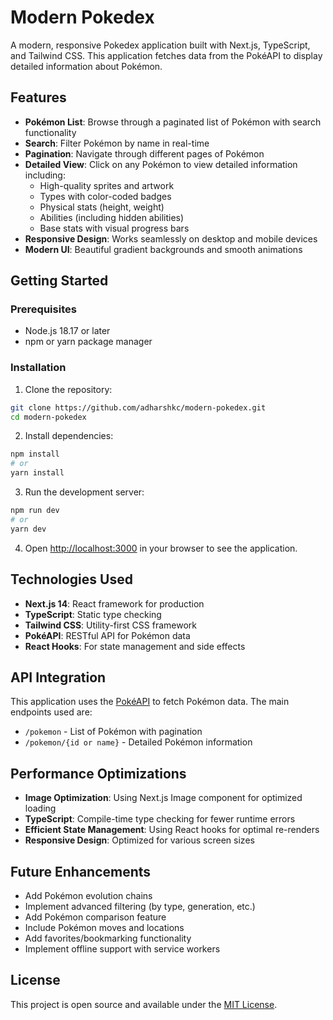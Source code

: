 # Modern Pokedex

A modern, responsive Pokedex application built with Next.js, TypeScript, and Tailwind CSS. This application fetches data from the PokéAPI to display detailed information about Pokémon.

## Features

- **Pokémon List**: Browse through a paginated list of Pokémon with search functionality
- **Search**: Filter Pokémon by name in real-time
- **Pagination**: Navigate through different pages of Pokémon
- **Detailed View**: Click on any Pokémon to view detailed information including:
  - High-quality sprites and artwork
  - Types with color-coded badges
  - Physical stats (height, weight)
  - Abilities (including hidden abilities)
  - Base stats with visual progress bars
- **Responsive Design**: Works seamlessly on desktop and mobile devices
- **Modern UI**: Beautiful gradient backgrounds and smooth animations

## Getting Started

### Prerequisites

- Node.js 18.17 or later
- npm or yarn package manager

### Installation

1. Clone the repository:
```bash
git clone https://github.com/adharshkc/modern-pokedex.git
cd modern-pokedex
```

2. Install dependencies:
```bash
npm install
# or
yarn install
```

3. Run the development server:
```bash
npm run dev
# or
yarn dev
```

4. Open [http://localhost:3000](http://localhost:3000) in your browser to see the application.


## Technologies Used

- **Next.js 14**: React framework for production
- **TypeScript**: Static type checking
- **Tailwind CSS**: Utility-first CSS framework
- **PokéAPI**: RESTful API for Pokémon data
- **React Hooks**: For state management and side effects

## API Integration

This application uses the [PokéAPI](https://pokeapi.co/) to fetch Pokémon data. The main endpoints used are:

- `/pokemon` - List of Pokémon with pagination
- `/pokemon/{id or name}` - Detailed Pokémon information

## Performance Optimizations

- **Image Optimization**: Using Next.js Image component for optimized loading
- **TypeScript**: Compile-time type checking for fewer runtime errors
- **Efficient State Management**: Using React hooks for optimal re-renders
- **Responsive Design**: Optimized for various screen sizes

## Future Enhancements

- Add Pokémon evolution chains
- Implement advanced filtering (by type, generation, etc.)
- Add Pokémon comparison feature
- Include Pokémon moves and locations
- Add favorites/bookmarking functionality
- Implement offline support with service workers

## License

This project is open source and available under the [MIT License](LICENSE).
